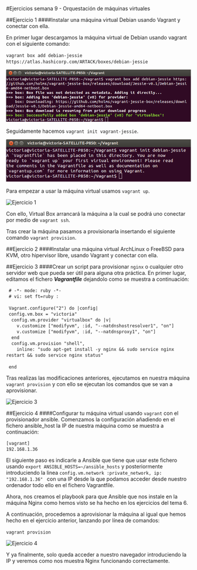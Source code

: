 #Ejercicios semana 9 - Orquestación de máquinas virtuales

##Ejercicio 1
####Instalar una máquina virtual Debian usando Vagrant y conectar con ella.

En primer lugar descargamos la máquina virtual de Debian usando vagrant con el siguiente comando:

`vagrant box add debian-jessie https://atlas.hashicorp.com/ARTACK/boxes/debian-jessie`

![Ejercicio 1](https://github.com/STiago/Pictures/blob/master/orquestacion1.png)

Seguidamente hacemos `vagrant init vagrant-jessie`.

![Ejercicio 1](https://github.com/STiago/Pictures/blob/master/orquestacion2.png)

Para empezar a usar la máquina virtual usamos `vagrant up`. 

![Ejercicio 1](https://github.com/STiago/Pictures/blob/master/orquestacion3.png)

Con ello, Virtual Box arrancará la máquina a la cual se podrá uno conectar por medio de `vagrant ssh`.

Tras crear la máquina pasamos a provisionarla insertando el siguiente comando `vagrant provision`.


##Ejercicio 2
####Instalar una máquina virtual ArchLinux o FreeBSD para KVM, otro hipervisor libre, usando Vagrant y conectar con ella. 


##Ejercicio 3
####Crear un script para provisionar `nginx` o cualquier otro servidor web que pueda ser útil para alguna otra práctica.
En primer lugar, editamos el fichero ***Vagrantfile*** dejandolo como se muestra a continuación:

``` 
 # -*- mode: ruby -*-
 # vi: set ft=ruby :

 Vagrant.configure("2") do |config|
 config.vm.box = "victoria"
  config.vm.provider "virtualbox" do |v|
    v.customize ["modifyvm", :id, "--natdnshostresolver1", "on"]
    v.customize ["modifyvm", :id, "--natdnsproxy1", "on"]
  end
  config.vm.provision "shell",
    inline: "sudo apt-get install -y nginx && sudo service nginx restart && sudo service nginx status"

 end
``` 

Tras realizas las modificaciones anteriores, ejecutamos en nuestra máquina `vagrant provision` y con ello se ejecutan los comandos que se van a aprovisionar.

![Ejercicio 3](https://dl.dropbox.com/s/tecldglnf22x481/ejejerciio7.png)


##Ejercicio 4
####Configurar tu máquina virtual usando `vagrant` con el provisionador ansible.
Comenzamos la configuración añadiendo en el fichero ansible_host la IP de nuestra máquina como se muestra a continuación:

```
[vagrant]
192.168.1.36
```
El siguiente paso es indicarle a Ansible que tiene que usar este fichero usando `export ANSIBLE_HOSTS=~/ansible_hosts` y posteriormente introduciendo la linea `config.vm.network :private_network, ip: "192.168.1.36" ` con una IP desde la que podamos acceder desde nuestro ordenador todo ello en el fichero Vagrantfile.

Ahora, nos creamos el playbook para que Ansible que nos instale en la máquina Nginx como hemos visto se ha hecho en los ejercicios del tema 6.

A continuación, procedemos a aprovisionar la máquina al igual que hemos hecho en el ejercicio anterior, lanzando por línea de comandos:

`vagrant provision`

![Ejercicio 4](https://dl.dropbox.com/s/rtrqp4xlw9vsf1s/ejercicio8_tema6_3.png)

Y ya finalmente, solo queda acceder a nuestro navegador introduciendo la IP y veremos como nos muestra Nginx funcionando correctamente.



